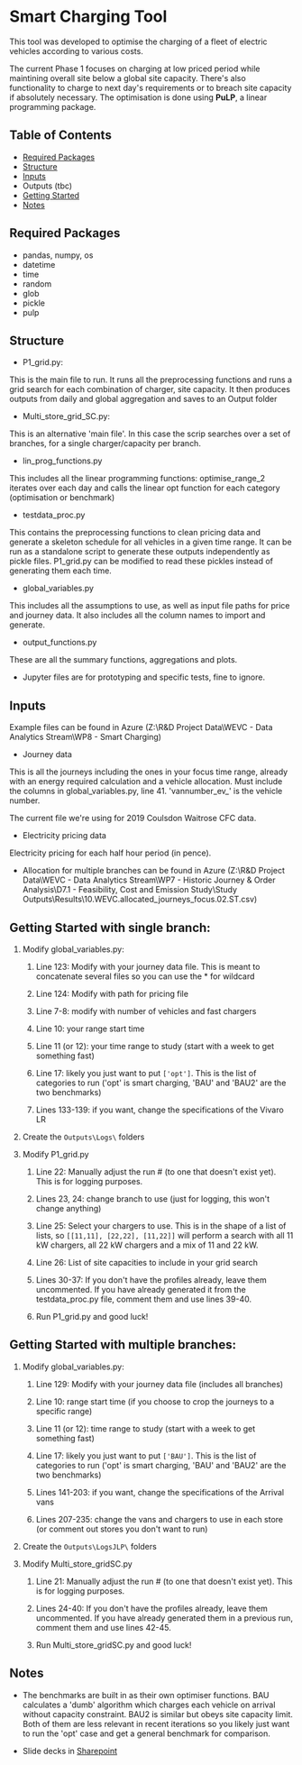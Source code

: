 # Smart Charging Tool
This tool was developed to optimise the charging of a fleet of electric
vehicles according to various costs.

The current Phase 1 focuses on charging at low priced period while
maintining overall site below a global site capacity. There's also
functionality to charge to next day's requirements or to breach site
capacity if absolutely necessary. The optimisation is done using **PuLP**,
a linear programming package.

## Table of Contents

* [Required Packages](https://github.com/st-FPS/Smart_charging_prototypes#required-packages)
* [Structure](https://github.com/st-FPS/Smart_charging_prototypes#structure)
* [Inputs](https://github.com/st-FPS/Smart_charging_prototypes#inputs)
* Outputs (tbc)
* [Getting Started](https://github.com/st-FPS/Smart_charging_prototypes#getting-started)
* [Notes](https://github.com/st-FPS/Smart_charging_prototypes#notes)

## Required Packages
- pandas, numpy, os
- datetime
- time
- random
- glob
- pickle
- pulp

## Structure

- P1_grid.py:

This is the main file to run. It runs all the preprocessing functions
and runs a grid search for each combination of charger, site capacity.
It then produces outputs from daily and global aggregation and saves to
an Output folder

- Multi_store_grid_SC.py:

This is an alternative 'main file'. In this case the scrip searches
over a set of branches, for a single charger/capacity per branch.

- lin_prog_functions.py

This includes all the linear programming functions:
optimise_range_2 iterates over each day and calls the linear opt
function for each category (optimisation or benchmark)

- testdata_proc.py

This contains the preprocessing functions to clean pricing data and
generate a skeleton schedule for all vehicles in a given time range.
It can be run as a standalone script to generate these outputs
independently as pickle files. P1_grid.py can be modified to read these
pickles instead of generating them each time.

- global_variables.py

This includes all the assumptions to use, as well as input file paths
for price and journey data. It also includes all the column names to
import and generate.

- output_functions.py

These are all the summary functions, aggregations and plots.

- Jupyter files are for prototyping and specific tests, fine to ignore.

## Inputs
Example files can be found in Azure (Z:\R&D Project Data\WEVC - Data Analytics Stream\WP8 - Smart Charging)

- Journey data

This is all the journeys including the ones in your focus time range,
already with an energy required calculation and a vehicle allocation.
Must include the columns in global_variables.py, line 41.
'vannumber_ev_' is the vehicle number.

The current file we're using for 2019 Coulsdon Waitrose CFC data.

- Electricity pricing data

Electricity pricing for each half hour period (in pence).

- Allocation for multiple branches can be found in Azure (Z:\R&D Project Data\WEVC - Data Analytics Stream\WP7 - Historic Journey & Order Analysis\D7.1 - Feasibility, Cost and Emission Study\Study Outputs\Results\10.WEVC.allocated_journeys_focus.02.ST.csv)

## Getting Started with single branch:

1) Modify global_variables.py:

    1) Line 123: Modify with your journey data file. This is meant to
       concatenate several files so you can use the * for wildcard

    1) Line 124: Modify with path for pricing file

    2) Line 7-8: modify with number of vehicles and fast chargers

    3) Line 10: your range start time

    4) Line 11 (or 12): your time range to study (start with a week to get something fast)

    5) Line 17: likely you just want to put `['opt']`. This is the list of categories to run ('opt' is smart charging, 'BAU' and 'BAU2' are the two benchmarks)

    6) Lines 133-139: if you want, change the specifications of the Vivaro LR

2) Create the `Outputs\Logs\` folders

3) Modify P1_grid.py

    1) Line 22: Manually adjust the run # (to one that doesn't exist yet). This is for logging purposes.

    2) Lines 23, 24: change branch to use (just for logging, this won't change anything)

    3) Line 25: Select your chargers to use. This is in the shape of a
   list of lists, so `[[11,11], [22,22], [11,22]]` will perform a search
   with all 11 kW chargers, all 22 kW chargers and a mix of 11 and 22 kW.

    1) Line 26: List of site capacities to include in your grid search

    2) Lines 30-37: If you don't have the profiles already, leave them
   uncommented. If you have already generated it from the
   testdata_proc.py file, comment them and use lines 39-40.

    1) Run P1_grid.py and good luck!

## Getting Started with multiple branches:

1) Modify global_variables.py:

    1) Line 129: Modify with your journey data file (includes all branches)

    2) Line 10: range start time (if you choose to crop the journeys to a specific range)

    3) Line 11 (or 12): time range to study (start with a week to get something fast)

    4) Line 17: likely you just want to put `['BAU']`. This is the list of categories to run ('opt' is smart charging, 'BAU' and 'BAU2' are the two benchmarks)

    5) Lines 141-203: if you want, change the specifications of the Arrival vans
    6) Lines 207-235: change the vans and chargers to use in each store (or comment out stores you don't want to run)

2) Create the `Outputs\LogsJLP\` folders

3) Modify Multi_store_gridSC.py

    1) Line 21: Manually adjust the run # (to one that doesn't exist yet). This is for logging purposes.

    2) Lines 24-40: If you don't have the profiles already, leave them
   uncommented. If you have already generated them in a previous run, comment them and use lines 42-45.

    1) Run Multi_store_gridSC.py and good luck!

## Notes
- The benchmarks are built in as their own optimiser functions. BAU
calculates a 'dumb' algorithm which charges each vehicle on arrival
without capacity constraint. BAU2 is similar but obeys site capacity
limit. Both of them are less relevant in recent iterations so you
likely just want to run the 'opt' case and get a general benchmark for
comparison.

- Slide decks in [Sharepoint](https://flexpowerltd.sharepoint.com/:f:/s/WEVCMFC/ErXbpxa-1YtKo6P5XfcKhhIB92Bj8NSUSW9O0Oc_36hyGQ?e=X2TiLs)
